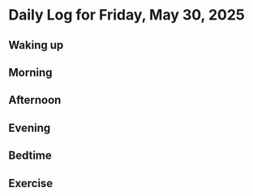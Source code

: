 # Daily Log for Friday, May 30, 2025

## Waking up

## Morning

## Afternoon

## Evening

## Bedtime

## Exercise
